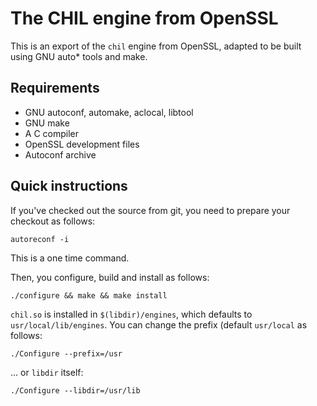 The CHIL engine from OpenSSL
============================

This is an export of the `chil` engine from OpenSSL, adapted to be
built using GNU auto* tools and make.

Requirements
------------

- GNU autoconf, automake, aclocal, libtool
- GNU make
- A C compiler
- OpenSSL development files
- Autoconf archive

Quick instructions
------------------

If you've checked out the source from git, you need to prepare your
checkout as follows:

    autoreconf -i

This is a one time command.

Then, you configure, build and install as follows:

    ./configure && make && make install

`chil.so` is installed in `$(libdir)/engines`, which defaults to
`usr/local/lib/engines`.  You can change the prefix (default
`usr/local` as follows:

    ./Configure --prefix=/usr

... or `libdir` itself:

    ./Configure --libdir=/usr/lib

